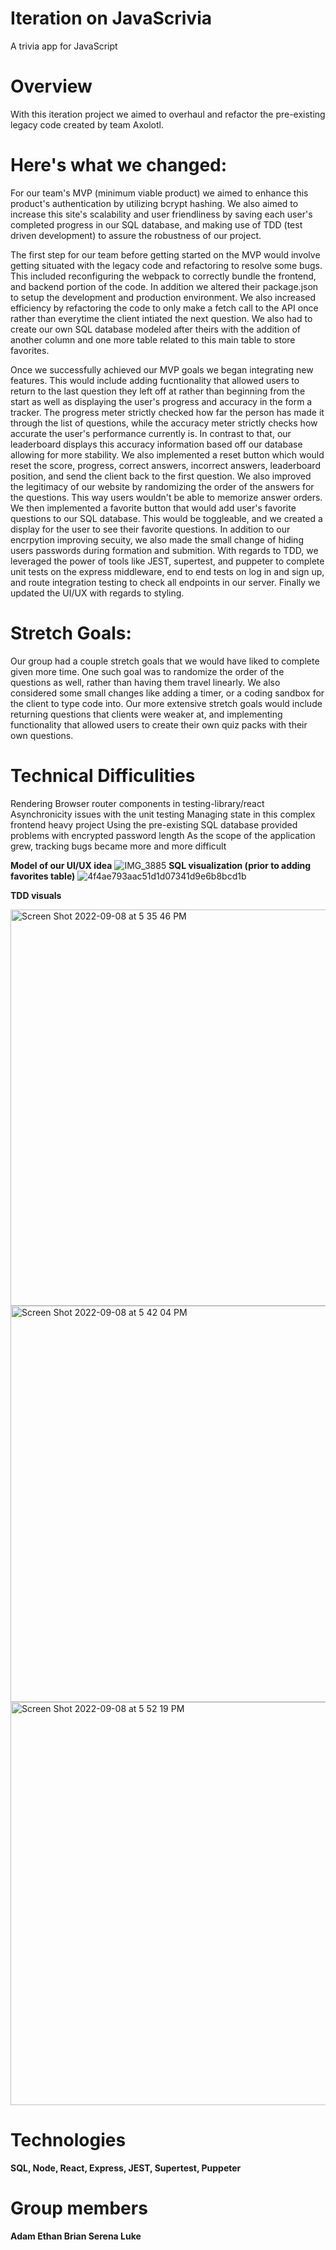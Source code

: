 # Iteration on JavaScrivia
A trivia app for JavaScript

# Overview
With this iteration project we aimed to overhaul and refactor the pre-existing legacy code created by team Axolotl.

# Here's what we changed: 

For our team's MVP (minimum viable product) we aimed to enhance this product's authentication by utilizing bcrypt hashing. We also aimed to increase this site's scalability and user friendliness by saving each user's completed progress in our SQL database, and making use of TDD (test driven development) to assure the robustness of our project.

The first step for our team before getting started on the MVP  would involve getting situated with the legacy code and refactoring  to resolve some bugs. This included reconfiguring the webpack to correctly bundle the frontend, and backend portion of the code. In addition we altered their package.json to setup the development and production environment. We also increased efficiency by refactoring the code to only make a fetch call to the API once rather than everytime the client intiated the next question. We also had to create our own SQL database modeled after theirs with the addition of another column and one more table related to this main table to store favorites.


Once we successfully achieved our MVP goals we began integrating new features. This would include adding fucntionality that allowed users to return to the last question they left off at rather than beginning from the start as well as displaying the user's progress and accuracy in the form a tracker. The progress meter strictly checked how far the person has made it through the list of questions, while the accuracy meter strictly checks how accurate the user's performance currently is. In contrast to that, our leaderboard displays this accuracy information based off our database allowing for more stability. We also implemented a reset button which would reset the score, progress, correct answers, incorrect answers, leaderboard position, and send the client back to the first question. We also improved the legitimacy of our website by randomizing the order of the answers for the questions. This way users wouldn't be able to memorize answer orders. We then implemented a favorite button that would add user's favorite questions to our SQL database. This would be toggleable, and we created a display for the user to see their favorite questions. In addition to our encrpytion improving secuity, we also made the small change of hiding users passwords during formation and submition. With regards to TDD, we leveraged the power of tools like JEST, supertest, and puppeter to complete unit tests on the express middleware, end to end tests on log in and sign up, and route integration testing to check all endpoints in our server. Finally we updated the UI/UX with regards to styling. 

# Stretch Goals: 

Our group had a couple stretch goals that we would have liked to complete given more time. One such goal was to randomize the order of the questions as well, rather than having them travel linearly. We also considered some small changes like adding a timer, or a coding sandbox for the client to type code into. Our more extensive stretch goals would include returning questions that clients were weaker at, and implementing functionality that allowed users to create their own quiz packs with their own questions. 

# Technical Difficulities
Rendering Browser router components in testing-library/react
Asynchronicity issues with the unit testing
Managing state in this complex frontend heavy project
Using the pre-existing SQL database provided problems with encrypted password length
As the scope of the application grew, tracking bugs became more and more difficult


**Model of our UI/UX idea**
![IMG_3885](https://user-images.githubusercontent.com/13509166/189236094-e90dcae7-d09e-4917-890a-b16f7e7db05f.jpg)
**SQL visualization (prior to adding favorites table)**
![4f4ae793aac51d1d07341d9e6b8bcd1b](https://user-images.githubusercontent.com/13509166/189236158-81d208e7-682a-4cc8-9d6c-1c452a2b6744.png)

**TDD visuals**

<img width="634" alt="Screen Shot 2022-09-08 at 5 35 46 PM" src="https://user-images.githubusercontent.com/13509166/189236318-e294b1d1-8c1b-4700-9298-694f7d56a325.png">
<img width="634" alt="Screen Shot 2022-09-08 at 5 42 04 PM" src="https://user-images.githubusercontent.com/13509166/189236345-cbdc7b61-5203-446d-a33a-ecc2245b200b.png">
<img width="645" alt="Screen Shot 2022-09-08 at 5 52 19 PM" src="https://user-images.githubusercontent.com/13509166/189236369-ca3692e4-085d-481f-b8e9-7e85eb578de5.png">

# Technologies
**SQL, Node, React, Express, JEST, Supertest, Puppeter**

# Group members 

**Adam Ethan Brian Serena Luke**


